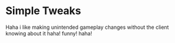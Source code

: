 # Simple Tweaks
Haha i like making unintended gameplay changes without the client knowing about it haha! funny! haha!
